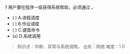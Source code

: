 1
用户要在程序一级获得系统帮助，必须通过 。
- ( ) A.进程调度 
- ( ) B.作业调度 
- ( ) C.键盘命令 
- (x) D.系统调用

> 知识点：中断、异常与系统调用。
> 出处：网络
> 难度：1
> D
